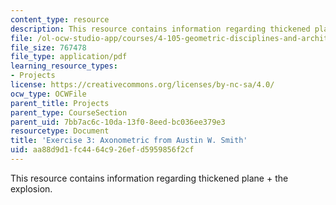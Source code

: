 ```yaml
---
content_type: resource
description: This resource contains information regarding thickened plane + the explosion.
file: /ol-ocw-studio-app/courses/4-105-geometric-disciplines-and-architecture-skills-reciprocal-methodologies-fall-2012/aa88d9d1fc4464c926efd5959856f2cf_MIT4_105F12_Axon_Ex3_AS.pdf
file_size: 767478
file_type: application/pdf
learning_resource_types:
- Projects
license: https://creativecommons.org/licenses/by-nc-sa/4.0/
ocw_type: OCWFile
parent_title: Projects
parent_type: CourseSection
parent_uid: 7bb7ac6c-10da-13f0-8eed-bc036ee379e3
resourcetype: Document
title: 'Exercise 3: Axonometric from Austin W. Smith'
uid: aa88d9d1-fc44-64c9-26ef-d5959856f2cf
---
```

This resource contains information regarding thickened plane + the explosion.